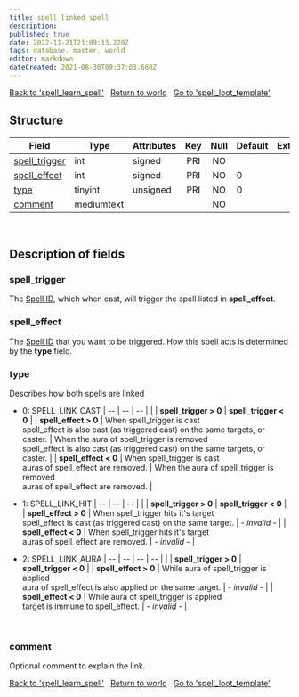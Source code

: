 ```yaml
---
title: spell_linked_spell
description:
published: true
date: 2022-11-21T21:09:13.220Z
tags: database, master, world
editor: markdown
dateCreated: 2021-08-30T09:37:03.660Z
---
```


<a href="https://trinitycore.info/en/database/master/world/spell_learn_spell" class="mt-5 v-btn v-btn--depressed v-btn--flat v-btn--outlined theme--light v-size--default darkblue--text text--lighten-3"><span class="v-btn__content"><i aria-hidden="true" class="v-icon notranslate v-icon--left mdi mdi-arrow-left theme--light"></i><span>Back to 'spell_learn_spell'</span></span></a>&nbsp;&nbsp;&nbsp;<a href="https://trinitycore.info/en/database/master/world/home" class="mt-5 v-btn v-btn--depressed v-btn--flat v-btn--outlined theme--light v-size--default darkblue--text text--lighten-3"><span class="v-btn__content"><i aria-hidden="true" class="v-icon notranslate v-icon--left mdi mdi-home-outline theme--light"></i><span>Return to world</span></span></a>&nbsp;&nbsp;&nbsp;<a href="https://trinitycore.info/en/database/master/world/spell_loot_template" class="mt-5 v-btn v-btn--depressed v-btn--flat v-btn--outlined theme--light v-size--default darkblue--text text--lighten-3"><span class="v-btn__content"><span>Go to 'spell_loot_template'</span><i aria-hidden="true" class="v-icon notranslate v-icon--right mdi mdi-arrow-right theme--light"></i></span></a>

## Structure

| Field | Type | Attributes | Key | Null | Default | Extra | Comment |
| --- | --- | --- | :---: | :---: | --- | --- | --- |
| [spell_trigger](#spell_trigger) | int | signed | PRI | NO |  |  |  |
| [spell_effect](#spell_effect) | int | signed | PRI | NO | 0 |  |  |
| [type](#type) | tinyint | unsigned | PRI | NO | 0 |  |  |
| [comment](#comment) | mediumtext |  |  | NO |  |  |  |
&nbsp;
## Description of fields

### spell_trigger
The [Spell ID](https://wago.tools/db2/spell), which when cast, will trigger the spell listed in **spell_effect**.
&nbsp;

### spell_effect
The [Spell ID](https://wago.tools/db2/spell) that you want to be triggered. How this spell acts is determined by the **type** field.
&nbsp;

### type
Describes how both spells are linked
* 0: SPELL_LINK_CAST
| -- | -- | -- |
|  | **spell_trigger > 0** | **spell_trigger < 0** |
| **spell_effect > 0** | When spell_trigger is cast<br>spell_effect is also cast (as triggered cast) on the same targets, or caster. | When the aura of spell_trigger is removed<br>spell_effect is also cast (as triggered cast) on the same targets, or caster. |
| **spell_effect < 0** | When spell_trigger is cast<br>auras of spell_effect are removed. | When the aura of spell_trigger is removed<br>auras of spell_effect are removed. |


* 1: SPELL_LINK_HIT
| -- | -- | -- |
|  | **spell_trigger > 0** | **spell_trigger < 0** |
| **spell_effect > 0** | When spell_trigger hits it's target<br>spell_effect is cast (as triggered cast) on the same target. | *- invalid -* |
| **spell_effect < 0** | When spell_trigger hits it's target<br>auras of spell_effect are removed. | *- invalid -* |


* 2: SPELL_LINK_AURA
| -- | -- | -- | -- |
|  | **spell_trigger > 0** | **spell_trigger < 0** |
| **spell_effect > 0** | While aura of spell_trigger is applied<br>aura of spell_effect is also applied on the same target. | *- invalid -* |
| **spell_effect < 0** | While aura of spell_trigger is applied<br>target is immune to spell_effect. | *- invalid -* |

&nbsp;

### comment
Optional comment to explain the link.
&nbsp;

<a href="https://trinitycore.info/en/database/master/world/spell_learn_spell" class="mt-5 v-btn v-btn--depressed v-btn--flat v-btn--outlined theme--light v-size--default darkblue--text text--lighten-3"><span class="v-btn__content"><i aria-hidden="true" class="v-icon notranslate v-icon--left mdi mdi-arrow-left theme--light"></i><span>Back to 'spell_learn_spell'</span></span></a>&nbsp;&nbsp;&nbsp;<a href="https://trinitycore.info/en/database/master/world/home" class="mt-5 v-btn v-btn--depressed v-btn--flat v-btn--outlined theme--light v-size--default darkblue--text text--lighten-3"><span class="v-btn__content"><i aria-hidden="true" class="v-icon notranslate v-icon--left mdi mdi-home-outline theme--light"></i><span>Return to world</span></span></a>&nbsp;&nbsp;&nbsp;<a href="https://trinitycore.info/en/database/master/world/spell_loot_template" class="mt-5 v-btn v-btn--depressed v-btn--flat v-btn--outlined theme--light v-size--default darkblue--text text--lighten-3"><span class="v-btn__content"><span>Go to 'spell_loot_template'</span><i aria-hidden="true" class="v-icon notranslate v-icon--right mdi mdi-arrow-right theme--light"></i></span></a>
